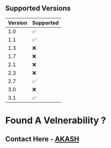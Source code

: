 ## Supported Versions

| Version | Supported          |
| ------- | ------------------ |
| 1.0   | :white_check_mark: |
| 1.1   | :white_check_mark: |
| 1.3   | :x: |
| 1.7   | :x: |
| 2.1   | :x: |
| 2.3   | :x: |
| 2.7   | :white_check_mark: |
| 3.0   | :x: |
| 3.1   | :white_check_mark: |


# Found A Velnerability ?
## Contact Here - [AKASH](https://telegram.me/AKASH_AM1)
